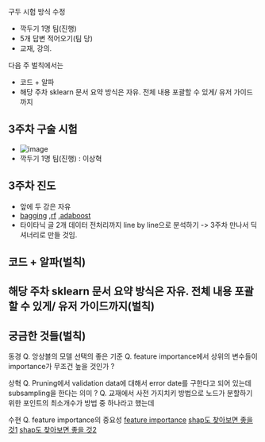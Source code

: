 구두 시험 방식 수정
- 깍두기 1명 팀(진행)
- 5개 답변 적어오기(팀 당)
- 교재, 강의.

다음 주 벌칙에서는
- 코드 + 알파
- 해당 주차 sklearn 문서 요약 방식은 자유. 전체 내용 포괄할 수 있게/ 유저 가이드까지




## 3주차 구술 시험

- ![image](https://user-images.githubusercontent.com/49121293/148765809-dfe6cc85-3305-45b8-a9b1-9bf87ca849d8.png)
- 깍두기 1명 팀(진행) : 이상혁


## 3주차 진도

- 앞에 두 강은 자유 
- [bagging](https://www.youtube.com/watch?v=vlkbVgdPXc4&list=PLetSlH8YjIfWMdw9AuLR5ybkVvGcoG2EW&index=23) ,[rf](https://www.youtube.com/watch?v=nu_6PB1v3Xk&list=PLetSlH8YjIfWMdw9AuLR5ybkVvGcoG2EW&index=25)
,[adaboost](https://www.youtube.com/watch?v=HZg8_wZPZGU&list=PLetSlH8YjIfWMdw9AuLR5ybkVvGcoG2EW&index=26)
- 타이타닉 글 2개 데이터 전처리까지 line by line으로 분석하기 -> 3주차 만나서 딕셔너리로 만들 것임.


## 코드 + 알파(벌칙)
## 해당 주차 sklearn 문서 요약 방식은 자유. 전체 내용 포괄할 수 있게/ 유저 가이드까지(벌칙)

## 궁금한 것들(벌칙)

동경
Q. 앙상블의 모델 선택의 좋은 기준
Q. feature importance에서 상위의 변수들이 importance가 무조건 높을 것인가 ?

상혁
Q. Pruning에서 validation data에 대해서 error date를 구한다고 되어 있는데 subsampling을 한다는 의미 ?
Q. 교재에서 사전 가지치키 방법으로  노드가 분할하기 위한 포인트의 최소개수가 방법 중 하나라고 했는데

수현
Q. feature importance의 중요성
[feature importance](https://soohee410.github.io/iml_tree_importance2)
[shap도 찾아보면 좋을 것1](https://www.kaggle.com/dansbecker/shap-values)
[shap도 찾아보면 좋을 것2](https://todayisbetterthanyesterday.tistory.com/57)






